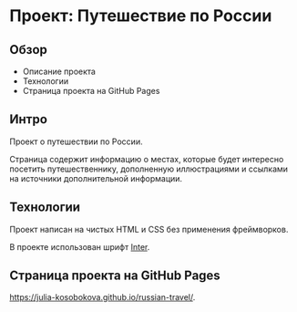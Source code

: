 # Проект: Путешествие по России

## Обзор
* Описание проекта
* Технологии
* Страница проекта на GitHub Pages

## Интро
Проект о путешествии по России.

Страница содержит информацию о местах, которые будет интересно посетить путешественнику, дополненную иллюстрациями и ссылками на источники дополнительной информации.

## Технологии
Проект написан на чистых HTML и CSS без применения фреймворков.

В проекте использован шрифт [Inter](https://rsms.me/inter/).

## Страница проекта на GitHub Pages
https://julia-kosobokova.github.io/russian-travel/.